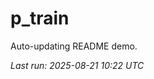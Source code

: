 # p_train

Auto-updating README demo.

<!--START_SECTION:status-->
_Last run: 2025-08-21 10:22 UTC_
<!--END_SECTION:status-->






































